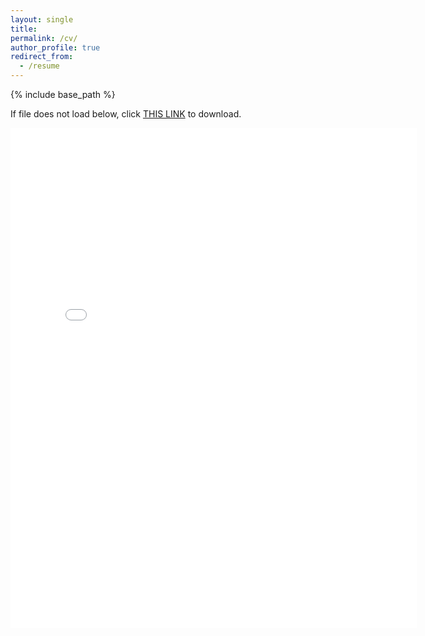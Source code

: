 ```yaml
---
layout: single
title:
permalink: /cv/
author_profile: true
redirect_from:
  - /resume
---
```


{% include base_path %}

If file does not load below, click [THIS LINK](https://cseveren.github.io/files/Severen_CV_202505.pdf) to download.

<embed src="{{ site.baseurl }}/files/Severen_CV_202505.pdf" width="650" height="800" type='application/pdf'>
